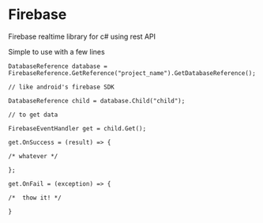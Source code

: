 # Firebase
Firebase realtime library for c# using rest API

Simple to use with a few lines

    DatabaseReference database = FirebaseReference.GetReference("project_name").GetDatabaseReference();

    // like android's firebase SDK

    DatabaseReference child = database.Child("child");

    // to get data

    FirebaseEventHandler get = child.Get();

    get.OnSuccess = (result) => {

    /* whatever */
    
    };

    get.OnFail = (exception) => {

    /*  thow it! */
   
    }



